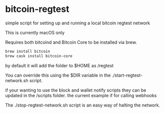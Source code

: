 # bitcoin-regtest
simple script for setting up and running a local bitcoin regtest network

This is currently macOS only

Requires both bitcoind and Bitcoin Core to be installed via brew.

```bash
brew install bitcoin
brew cask install bitcoin-core
```
by default it will add the folder to $HOME as /regtest

You can override this using the $DIR variable in the ./start-regtest-network.sh script.
 
if your wanting to use the block and wallet notify scripts they can be updated in the /scripts folder. the current example if for calling webhooks

The ./stop-regtest-network.sh script is an easy way of halting the network.
